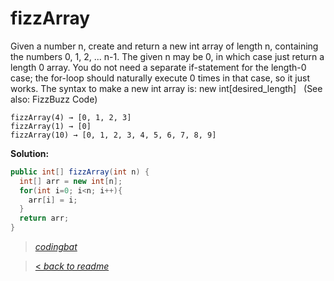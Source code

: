 # fizzArray

Given a number n, create and return a new int array of length n, containing the numbers 0, 1, 2, ... n-1. The given n may be 0, in which case just return a length 0 array. You do not need a separate if-statement for the length-0 case; the for-loop should naturally execute 0 times in that case, so it just works. The syntax to make a new int array is: new int[desired_length]   (See also: FizzBuzz Code)

```
fizzArray(4) → [0, 1, 2, 3]
fizzArray(1) → [0]
fizzArray(10) → [0, 1, 2, 3, 4, 5, 6, 7, 8, 9]
```

**Solution:**

```java
public int[] fizzArray(int n) {
  int[] arr = new int[n];
  for(int i=0; i<n; i++){
    arr[i] = i;
  }
  return arr;
}
```

> _[codingbat](https://codingbat.com/prob/p180920)_

> [< _back to readme_](FINDREPLACEREADME)